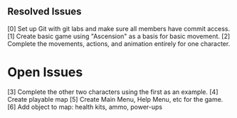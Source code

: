 ## Resolved Issues ##
[0] Set up Git with git labs and make sure all members have commit access.
[1] Create basic game using "Ascension" as a basis for basic movement.
[2] Complete the movements, actions, and animation entirely for one character.


# Open Issues ##

[3] Complete the other two characters using the first as an example.
[4] Create playable map
[5] Create Main Menu, Help Menu, etc for the game.
[6] Add object to map: health kits, ammo, power-ups